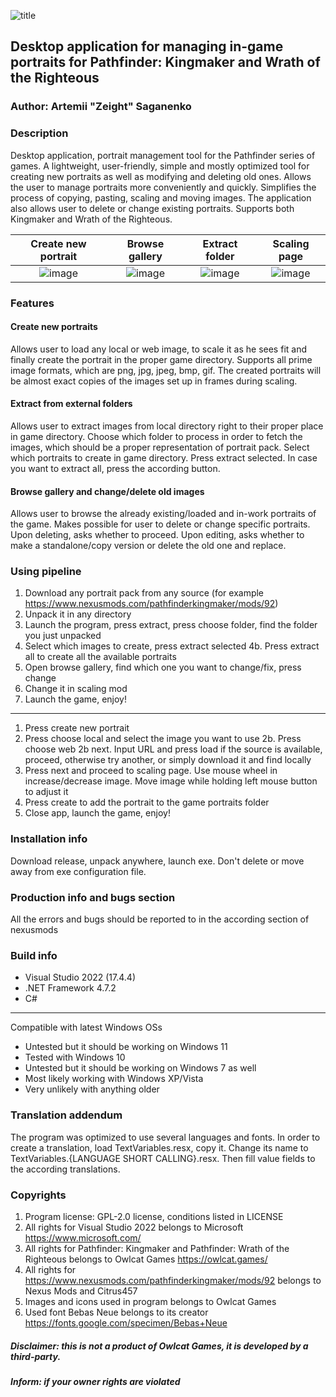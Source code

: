 ![title](https://user-images.githubusercontent.com/50341618/226736464-e10dfaa6-a576-4155-ba45-c5ca6033ab19.png)

## Desktop application for managing in-game portraits for Pathfinder: Kingmaker and Wrath of the Righteous

### Author: Artemii "Zeight" Saganenko

### Description 

Desktop application, portrait management tool for the Pathfinder series of games. A lightweight, user-friendly, simple and mostly optimized tool for creating new portraits as well as modifying and deleting old ones. Allows the user to manage portraits more conveniently and quickly. Simplifies the process of copying, pasting, scaling and moving images. The application also allows user to delete or change existing portraits. Supports both Kingmaker and Wrath of the Righteous.

Create new portrait | Browse gallery | Extract folder | Scaling page |
:-------------------------:|:-------------------------:|:-------------------------:|:-------------------------:|
![image](https://user-images.githubusercontent.com/50341618/226739430-c9141706-017f-4fd7-a512-7f3afe9226a1.png)  |  ![image](https://user-images.githubusercontent.com/50341618/226739512-737b856a-f588-4bdf-a225-1986efb47a92.png)  | ![image](https://user-images.githubusercontent.com/50341618/226743585-7fc2b068-5f05-4bb9-aab9-a42c77b98c64.png) | ![image](https://user-images.githubusercontent.com/50341618/226740609-fbd0d89a-c4b9-4c70-8493-eef0def0f7b5.png) |

### Features

#### Create new portraits
Allows user to load any local or web image, to scale it as he sees fit and finally create the portrait in the proper game directory. Supports all prime image formats, which are png, jpg, jpeg, bmp, gif. The created portraits will be almost exact copies of the images set up in frames during scaling.

#### Extract from external folders
Allows user to extract images from local directory right to their proper place in game directory. Choose which folder to process in order to fetch the images, which should be a proper representation of portrait pack. Select which portraits to create in game directory. Press extract selected. In case you want to extract all, press the according button.

#### Browse gallery and change/delete old images
Allows user to browse the already existing/loaded and in-work portraits of the game. Makes possible for user to delete or change specific portraits. Upon deleting, asks whether to proceed. Upon editing, asks whether to make a standalone/copy version or delete the old one and replace. 

### Using pipeline
1. Download any portrait pack from any source (for example https://www.nexusmods.com/pathfinderkingmaker/mods/92)
2. Unpack it in any directory
3. Launch the program, press extract, press choose folder, find the folder you just unpacked
4. Select which images to create, press extract selected
  4b. Press extract all to create all the available portraits
5. Open browse gallery, find which one you want to change/fix, press change
6. Change it in scaling mod
7. Launch the game, enjoy!
---
1. Press create new portrait
2. Press choose local and select the image you want to use
  2b. Press choose web
  2b next. Input URL and press load if the source is available, proceed, otherwise try another, or simply download it and find locally
3. Press next and proceed to scaling page. Use mouse wheel in increase/decrease image. Move image while holding left mouse button to adjust it
4. Press create to add the portrait to the game portraits folder
5. Close app, launch the game, enjoy!

### Installation info
Download release, unpack anywhere, launch exe. Don't delete or move away from exe configuration file.

### Production info and bugs section
All the errors and bugs should be reported to in the according section of nexusmods

### Build info
* Visual Studio 2022 (17.4.4)
* .NET Framework 4.7.2
* C#
---
Compatible with latest Windows OSs
* Untested but it should be working on Windows 11
* Tested with Windows 10
* Untested but it should be working on Windows 7 as well
* Most likely working with Windows XP/Vista
* Very unlikely with anything older

### Translation addendum
The program was optimized to use several languages and fonts. In order to create a translation, load TextVariables.resx, copy it. Change its name to TextVariables.{LANGUAGE SHORT CALLING}.resx. Then fill value fields to the according translations.

### Copyrights
1. Program license: GPL-2.0 license, conditions listed in LICENSE
2. All rights for Visual Studio 2022 belongs to Microsoft https://www.microsoft.com/
3. All rights for Pathfinder: Kingmaker and Pathfinder: Wrath of the Righteous belongs to Owlcat Games https://owlcat.games/
4. All rights for https://www.nexusmods.com/pathfinderkingmaker/mods/92 belongs to Nexus Mods and Citrus457
5. Images and icons used in program belongs to Owlcat Games
6. Used font Bebas Neue belongs to its creator https://fonts.google.com/specimen/Bebas+Neue
##### Disclaimer: this is not a product of Owlcat Games, it is developed by a third-party.
##### Inform: if your owner rights are violated
